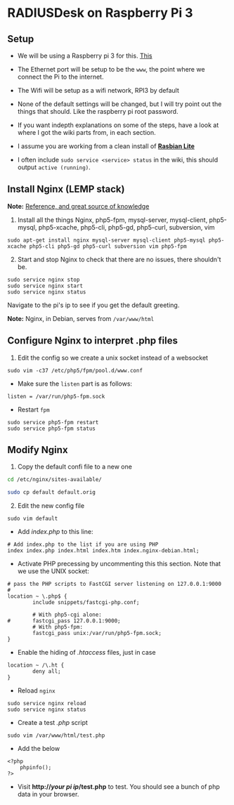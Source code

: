 # RADIUSDesk on Raspberry Pi 3
## Setup

* We will be using a Raspberry pi 3 for this. [This](https://www.raspberrypi.org/products/raspberry-pi-3-model-b/)

* The Ethernet port will be setup to be the `www`, the point where we connect the Pi to the internet.

* The Wifi will be setup as a wifi network, RPI3 by default

* None of the default settings will be changed, but I will try point out the things that should. Like the raspberry pi root password.

* If you want indepth explanations on some of the steps, have a look at where I got the wiki parts from, in each section.

* I assume you are working from a clean install of [__Rasbian Lite__](https://www.raspberrypi.org/downloads/raspbian/)

* I often include `sudo service <service> status` in the wiki, this should output `active (running)`.

## Install Nginx (LEMP stack)
__Note:__ [Reference, and great source of knowledge](http://www.radiusdesk.com/getting_started/install_ubuntu_nginx)

1. Install all the things
Nginx, php5-fpm, mysql-server, mysql-client, php5-mysql, php5-xcache, php5-cli, php5-gd, php5-curl, subversion, vim

```
sudo apt-get install nginx mysql-server mysql-client php5-mysql php5-xcache php5-cli php5-gd php5-curl subversion vim php5-fpm
```

2. Start and stop Nginx to check that there are no issues, there shouldn't be.
```
sudo service nginx stop
sudo service nginx start
sudo service nginx status
```
Navigate to the pi's ip to see if you get the default greeting.

__Note:__ Nginx, in Debian, serves from `/var/www/html`

## Configure Nginx to interpret .php files
1. Edit the config so we create a unix socket instead of a websocket
```
sudo vim -c37 /etc/php5/fpm/pool.d/www.conf
```
* Make sure the `listen` part is as follows:
```
listen = /var/run/php5-fpm.sock
```
* Restart `fpm`
```
sudo service php5-fpm restart
sudo service php5-fpm status
```

## Modify Nginx
1. Copy the default confi file to a new one
```bash
cd /etc/nginx/sites-available/

sudo cp default default.orig
```

2. Edit the new config file
```
sudo vim default
```

* Add *index.php* to this line:
```
# Add index.php to the list if you are using PHP
index index.php index.html index.htm index.nginx-debian.html;
```

* Activate PHP precessing by uncommenting this this section. Note that we use the UNIX socket:

```
# pass the PHP scripts to FastCGI server listening on 127.0.0.1:9000
#
location ~ \.php$ {
        include snippets/fastcgi-php.conf;

        # With php5-cgi alone:
#       fastcgi_pass 127.0.0.1:9000;
        # With php5-fpm:
        fastcgi_pass unix:/var/run/php5-fpm.sock;
}
```

* Enable the hiding of *.htaccess* files, just in case
```
location ~ /\.ht {
        deny all;
}
```

* Reload `nginx`
```
sudo service nginx reload
sudo service nginx status
```

* Create a test *.php* script
```
sudo vim /var/www/html/test.php
```

* Add the below
```
<?php
    phpinfo();
?>
```
* Visit __http://*your pi ip*/test.php__ to test. You should see a bunch of php data in your browser.
